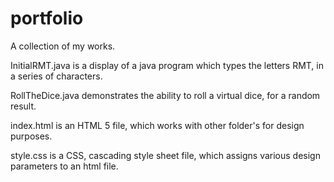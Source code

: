# portfolio
A collection of my works.

InitialRMT.java is a display of a java program which types the letters RMT, in a series of characters.

RollTheDice.java demonstrates the ability to roll a virtual dice, for a random result.

index.html is an HTML 5 file, which works with other folder's for design purposes.

style.css is a CSS, cascading style sheet file, which assigns various design parameters to an html file.
